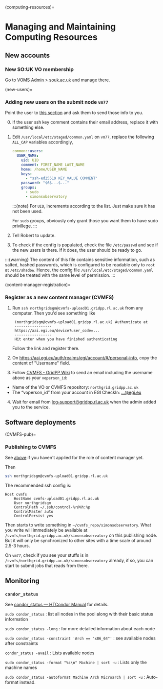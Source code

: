 (computing-resources)=
# Managing and Maintaining Computing Resources

## New accounts

### New SO:UK VO membership

Go to [VOMS Admin > souk.ac.uk](https://voms.gridpp.ac.uk:8443/voms/souk.ac.uk/admin/home.action) and manage there. 

(new-users)=
### Adding new users on the submit node `vm77`

Point the user to [this section](#obtaining-unix-account) and ask them to send those info to you.

0. If the user ssh key comment contains their email address,
    replace it with something else.
1. Edit `/usr/local/etc/staged/common.yaml` on `vm77`, replace the following `ALL_CAP` variables accordingly,

    ```yaml
    common::users:
      USER_NAME:
        uid: UID
        comment: FIRST_NAME LAST_NAME
        home: /home/USER_NAME
        keys:
          - "ssh-ed25519 KEY_VALUE COMMENT"
        password: "$6$...$..."
        groups:
          - sudo
          - simonsobservatory
    ```

    :::{note}
    For `UID`, increments according to the list. Just make sure it has not been used.

    For `sudo` groups, obviously only grant those you want them to have sudo privillege.
    :::

2. Tell Robert to update.

3. To check if the config is populated, check the file `/etc/passwd` and see if the new users is there. If it does, the user should be ready to go.

:::{warning}
The content of this file contains sensitive information,
such as salted, hashed passwords,
which is configured to be readable only to `root` at `/etc/shadow`.
Hence, the config file `/usr/local/etc/staged/common.yaml` should be treated
with the same level of permission.
:::

(content-manager-registration)=
### Register as a new content manager (CVMFS)

1. Run `ssh northgridsgm@cvmfs-upload01.gridpp.rl.ac.uk` from any computer. Then you'd see something like

        (northgridsgm@cvmfs-upload01.gridpp.rl.ac.uk) Authenticate at
        -----------------
        https://aai.egi.eu/device?user_code=...
        -----------------
        Hit enter when you have finished authenticating

    Follow the link and register there.

2. On <https://aai.egi.eu/auth/realms/egi/account/#/personal-info>, copy the content of "Username" field.

3. Follow [CVMFS - GridPP Wiki](https://www.gridpp.ac.uk/wiki/CVMFS#Request_access) to send an email including the username above as your `voperson_id`:

- Name of the VO or CVMFS repository: `northgrid.gridpp.ac.uk`
- The “voperson_id” from your account in EGI CheckIn: ...@egi.eu

4. Wait for email from <lcg-support@gridpp.rl.ac.uk> when the admin added you to the service.

## Software deployments

(CVMFS-pub)=
### Publishing to CVMFS

See [above](#content-manager-registration) if you haven't applied for the role of content manager yet.

Then

```sh
ssh northgridsgm@cvmfs-upload01.gridpp.rl.ac.uk
```

The recommended ssh config is:

```
Host cvmfs
    HostName cvmfs-upload01.gridpp.rl.ac.uk
    User northgridsgm
    ControlPath ~/.ssh/control-%r@%h:%p
    ControlMaster auto
    ControlPersist yes
```

Then starts to write something in `~/cvmfs_repo/simonsobservatory`. What you write will immediately be available at `/cvmfs/northgrid.gridpp.ac.uk/simonsobservatory` on this publishing node. But it will only be synchronized to other sites with a time scale of around 2.5-3 hours.

On `vm77`, check if you see your stuffs is in `/cvmfs/northgrid.gridpp.ac.uk/simonsobservatory` already, if so, you can start to submit jobs that reads from there.

## Monitoring

### `condor_status`

See [condor_status — HTCondor Manual](https://htcondor.readthedocs.io/en/latest/man-pages/condor_status.html) for details.

`sudo condor_status`
: list all nodes in the pool along with their basic status information

`sudo condor_status -long`
: for more detailed information about each node

`sudo condor_status -constraint 'Arch == "x86_64"'`
: see available nodes after constraints

`condor_status -avail`
: Lists available nodes

`sudo condor_status -format "%s\n" Machine | sort -u`
: Lists only the machine names

`sudo condor_status -autoformat Machine Arch Microarch | sort -u`
: Auto-format instead.
